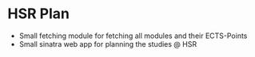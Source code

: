 HSR Plan
=========

- Small fetching module for fetching all modules and their ECTS-Points
- Small sinatra web app for planning the studies @ HSR
